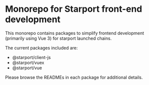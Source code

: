 # Monorepo for Starport front-end development

This monorepo contains packages to simplify frontend development (primarily using Vue 3) for starport launched chains.

The current packages included are:

* @starport/client-js
* @starport/vuex
* @starport/vue

Please browse the READMEs in each package for additional details.